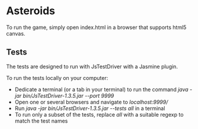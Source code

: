 Asteroids
=========

To run the game, simply open index.html in a browser that supports html5 canvas.

Tests
-----

The tests are designed to run with JsTestDriver with a Jasmine plugin.

To run the tests locally on your computer:
- Dedicate a terminal (or a tab in your terminal) to run the command *java -jar bin/JsTestDriver-1.3.5.jar --port 9999*
- Open one or several browsers and navigate to *localhost:9999/*
- Run *java -jar bin/JsTestDriver-1.3.5.jar --tests all* in a terminal
- To run only a subset of the tests, replace *all* with a suitable regexp to match the test names